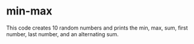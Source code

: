 # min-max
This code creates 10 random numbers and prints the min, max, sum, first number, last number, and an alternating sum.
